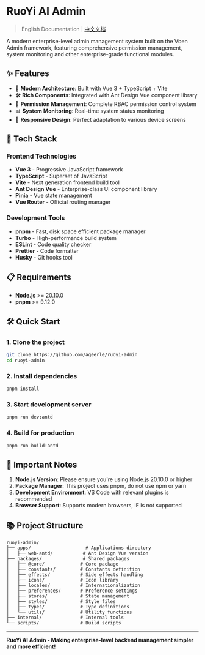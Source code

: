 # RuoYi AI Admin

> English Documentation | [中文文档](./README.md)

A modern enterprise-level admin management system built on the Vben Admin framework, featuring comprehensive permission management, system monitoring and other enterprise-grade functional modules.

## ✨ Features

- 🎯 **Modern Architecture**: Built with Vue 3 + TypeScript + Vite
- 🛠️ **Rich Components**: Integrated with Ant Design Vue component library
- 🔐 **Permission Management**: Complete RBAC permission control system
- 📊 **System Monitoring**: Real-time system status monitoring
- 📱 **Responsive Design**: Perfect adaptation to various device screens

## 🚀 Tech Stack

### Frontend Technologies
- **Vue 3** - Progressive JavaScript framework
- **TypeScript** - Superset of JavaScript
- **Vite** - Next generation frontend build tool
- **Ant Design Vue** - Enterprise-class UI component library
- **Pinia** - Vue state management
- **Vue Router** - Official routing manager

### Development Tools
- **pnpm** - Fast, disk space efficient package manager
- **Turbo** - High-performance build system
- **ESLint** - Code quality checker
- **Prettier** - Code formatter
- **Husky** - Git hooks tool

## 📋 Requirements

- **Node.js** >= 20.10.0
- **pnpm** >= 9.12.0

## 🛠️ Quick Start

### 1. Clone the project
```bash
git clone https://github.com/ageerle/ruoyi-admin
cd ruoyi-admin
```

### 2. Install dependencies
```bash
pnpm install
```

### 3. Start development server
```bash
pnpm run dev:antd
```

### 4. Build for production
```bash
pnpm run build:antd
```

## 📝 Important Notes

1. **Node.js Version**: Please ensure you're using Node.js 20.10.0 or higher
2. **Package Manager**: This project uses pnpm, do not use npm or yarn
3. **Development Environment**: VS Code with relevant plugins is recommended
4. **Browser Support**: Supports modern browsers, IE is not supported

## 📚 Project Structure

```
ruoyi-admin/
├── apps/                    # Applications directory
│   ├── web-antd/           # Ant Design Vue version
├── packages/               # Shared packages
│   ├── @core/             # Core package
│   ├── constants/         # Constants definition
│   ├── effects/           # Side effects handling
│   ├── icons/             # Icon library
│   ├── locales/           # Internationalization
│   ├── preferences/       # Preference settings
│   ├── stores/            # State management
│   ├── styles/            # Style files
│   ├── types/             # Type definitions
│   └── utils/             # Utility functions
├── internal/              # Internal tools
└── scripts/               # Build scripts
```

---

**RuoYi AI Admin - Making enterprise-level backend management simpler and more efficient!**
